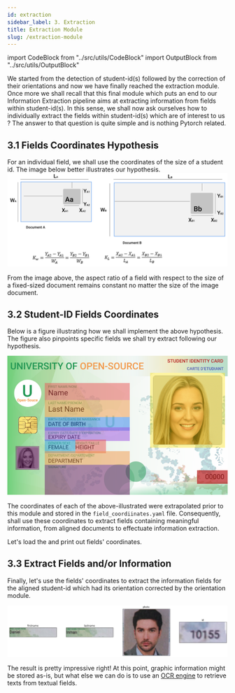 ```yaml
---
id: extraction
sidebar_label: 3. Extraction
title: Extraction Module
slug: /extraction-module
---
```


import CodeBlock from "../src/utils/CodeBlock"
import OutputBlock from "../src/utils/OutputBlock"

We started from the detection of student-id(s) followed by the correction of their orientations and now we have finally reached the extraction module. Once more we shall recall that this final module which puts an end to our Information Extraction pipeline aims at extracting information from fields within student-id(s). In this sense, we shall now ask ourselves how to individually extract the fields within student-id(s) which are of interest to us ? The answer to that question is quite simple and is nothing Pytorch related.

## 3.1 Fields Coordinates Hypothesis
For an individual field, we shall use the coordinates of the size of a student id. The image below better illustrates our hypothesis.
![img](../static/img/fields-coordinates-hypothesis.svg)

From the image above, the aspect ratio of a field with respect to the size of a fixed-sized document remains constant no matter the size of the image document.

## 3.2 Student-ID Fields Coordinates

Below is a figure illustrating how we shall implement the above hypothesis. The figure also pinpoints specific fields we shall try extract following our hypothesis.

![img](../static/img/fields-coordinates.svg)


The coordinates of each of the above-illustrated were extrapolated prior to this module and stored in the ``field_coordiinates.yaml`` file. Consequently,  shall use these coordinates to extract fields containing meaningful information, from aligned documents to effectuate information extraction.

Let's load the and print out fields' coordinates.
<CodeBlock file="extraction_coordinates_init"></CodeBlock>
<OutputBlock file="extraction_coordinates_init_output"></OutputBlock>


## 3.3 Extract Fields and/or Information
Finally, let's use the fields' coordinates to extract the information fields for the aligned student-id which had its orientation corrected by the orientation module.
<CodeBlock file="extraction_predictions"></CodeBlock>

![img](../static/img/extraction-prediction.svg)

The result is pretty impressive right! At this point, graphic information might be stored as-is, but what else we can do is to use an [OCR engine](http://www.cvisiontech.com/library/ocr/image-ocr/ocr-engines.html) to retrieve texts from textual fields.